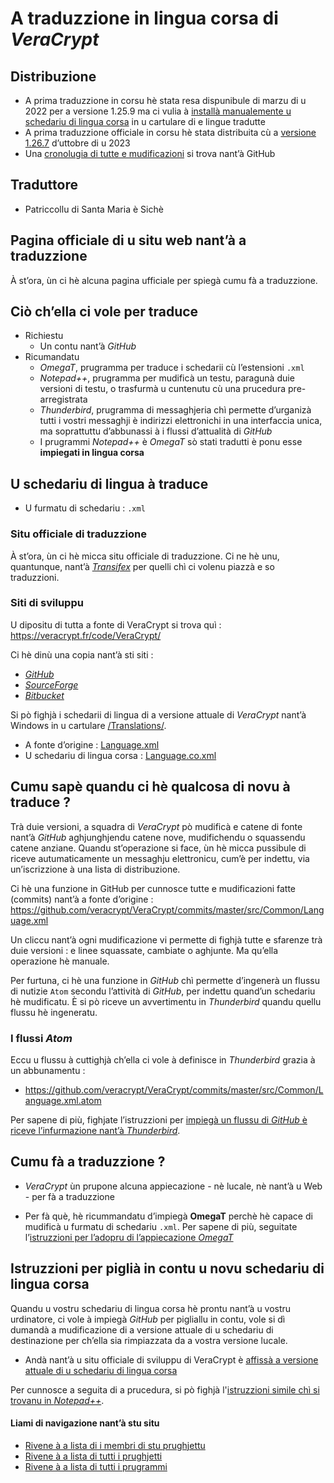# A traduzzione in lingua corsa di _VeraCrypt_

## Distribuzione
- A prima traduzzione in corsu hè stata resa dispunibule di marzu di u 2022 per a versione 1.25.9 ma ci vulia à [installà manualemente u schedariu di lingua corsa](Installazione.md) in u cartulare di e lingue tradutte
- A prima traduzzione officiale in corsu hè stata distribuita cù a [versione 1.26.7](https://github.com/veracrypt/VeraCrypt/releases/tag/VeraCrypt_1.26.7) d’uttobre di u 2023
- Una [cronolugia di tutte e mudificazioni](https://github.com/veracrypt/VeraCrypt/commits/master/Translations/Language.co.xml) si trova nant’à GitHub

## Traduttore
- Patriccollu di Santa Maria è Sichè

## Pagina officiale di u situ web nant’à a traduzzione

À st’ora, ùn ci hè alcuna pagina ufficiale per spiegà cumu fà a traduzzione.

## Ciò ch’ella ci vole per traduce
- Richiestu
  - Un contu nant’à _GitHub_
- Ricumandatu
  - _OmegaT_, prugramma per traduce i schedarii cù l’estensioni `.xml`
  - _Notepad++_, prugramma per mudificà un testu, paragunà duie versioni di testu, o trasfurmà u cuntenutu cù una prucedura pre-arregistrata
  - _Thunderbird_, prugramma di messaghjeria chì permette d’urganizà tutti i vostri messaghji è indirizzi elettronichi in una interfaccia unica, ma soprattuttu d’abbunassi à i flussi d’attualità di _GitHub_
  - I prugrammi _Notepad++_ è _OmegaT_ sò stati tradutti è ponu esse **impiegati in lingua corsa**

## U schedariu di lingua à traduce

- U furmatu di schedariu : `.xml`

### Situ officiale di traduzzione

À st’ora, ùn ci hè micca situ officiale di traduzzione. Ci ne hè unu, quantunque, nant’à [_Transifex_](https://explore.transifex.com/otf/veracrypt/) per quelli chì ci volenu piazzà e so traduzzioni.

### Siti di sviluppu

U dipositu di tutta a fonte di VeraCrypt si trova quì :  
   https://veracrypt.fr/code/VeraCrypt/

Ci hè dinù una copia nant’à sti siti :
- [_GitHub_](https://github.com/veracrypt/VeraCrypt)
- [_SourceForge_](https://sourceforge.net/p/veracrypt/code/ci/master/tree/)
- [_Bitbucket_](https://bitbucket.org/veracrypt/veracrypt/src/master/)

Si pò fighjà i schedarii di lingua di a versione attuale di _VeraCrypt_ nant’à Windows in u cartulare [/Translations/](https://github.com/veracrypt/VeraCrypt/tree/master/Translations).

- A fonte d’origine : [Language.xml](https://github.com/veracrypt/VeraCrypt/blob/master/src/Common/Language.xml)
- U schedariu di lingua corsa : [Language.co.xml](https://github.com/veracrypt/VeraCrypt/blob/master/Translations/Language.co.xml)

## Cumu sapè quandu ci hè qualcosa di novu à traduce ?

Trà duie versioni, a squadra di _VeraCrypt_ pò mudificà e catene di fonte nant’à _GitHub_ aghjunghjendu catene nove, mudifichendu o squassendu catene anziane. Quandu st’operazione si face, ùn hè micca pussibule di riceve autumaticamente un messaghju elettronicu, cum’è per indettu, via un’iscrizzione à una lista di distribuzione.
  
Ci hè una funzione in GitHub per cunnosce tutte e mudificazioni fatte (commits) nant’à a fonte d’origine :  
https://github.com/veracrypt/VeraCrypt/commits/master/src/Common/Language.xml
  
Un cliccu nant’à ogni mudificazione vi permette di fighjà tutte e sfarenze trà duie versioni : e linee squassate, cambiate o aghjunte. Ma qu’ella operazione hè manuale.
  
Per furtuna, ci hè una funzione in _GitHub_ chì permette d’ingenerà un flussu di nutizie `Atom` secondu l’attività di _GitHub_, per indettu quand’un schedariu hè mudificatu. È si pò riceve un avvertimentu in _Thunderbird_ quandu quellu flussu hè ingeneratu.

### I flussi _Atom_

Eccu u flussu à cuttighjà ch’ella ci vole à definisce in _Thunderbird_ grazia à un abbunamentu :
- https://github.com/veracrypt/VeraCrypt/commits/master/src/Common/Language.xml.atom
  
Per sapene di più, fighjate l’istruzzioni per [impiegà un flussu di _GitHub_ è riceve l’infurmazione nant’à _Thunderbird_](../../Flussu%20di%20nutizie.md).

## Cumu fà a traduzzione ?

- _VeraCrypt_ ùn prupone alcuna appiecazione - nè lucale, nè nant’à u Web - per fà a traduzzione

- Per fà què, hè ricummandatu d’impiegà __OmegaT__ perchè hè capace di mudificà u furmatu di schedariu `.xml`. Per sapene di più, seguitate l’[istruzzioni per l’adopru di l’appiecazione _OmegaT_](OmegaT.md)

## Istruzzioni per piglià in contu u novu schedariu di lingua corsa

Quandu u vostru schedariu di lingua corsa hè prontu nant’à u vostru urdinatore, ci vole à impiegà _GitHub_ per pigliallu in contu, vole si dì dumandà a mudificazione di a versione attuale di u schedariu di destinazione per ch’ella sia rimpiazzata da a vostra versione lucale.

- Andà nant’à u situ officiale di sviluppu di VeraCrypt è [affissà a versione attuale di u schedariu di lingua corsa](https://github.com/veracrypt/VeraCrypt/blob/master/Translations/Language.co.xml)

Per cunnosce a seguita di a prucedura, si pò fighjà l'[istruzzioni simile chì si trovanu in _Notepad++_](https://github.com/Patriccollu/Lingua_Corsa-Infurmatica/blob/ceppu/Prughjetti/Notepad%2B%2B/Traduzzione.md#istruzzioni-per-pigli%C3%A0-in-contu-u-novu-schedariu-di-lingua-corsa).

#### Liami di navigazione nant’à stu situ
- [Rivene à a lista di i membri di stu prughjettu](./)
- [Rivene à a lista di tutti i prughjetti](../)
- [Rivene à a lista di tutti i prugrammi](../../../../#readme)
